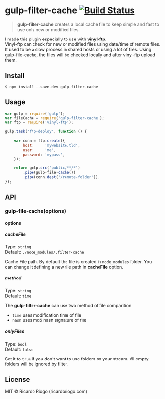 # gulp-filter-cache [![Build Status](https://travis-ci.org/ricardoriogo/gulp-filter-cache.svg?branch=master)](https://travis-ci.org/ricardoriogo/gulp-filter-cache)

> **gulp-filter-cache** creates a local cache file to keep simple and fast to use only new or modified files. 

I made this plugin especially to use with **vinyl-ftp**.  
Vinyl-ftp can check for new or modified files using date/time of remote files. It used to be a slow process in shared hosts or using a lot of files. Using gulp-file-cache, the files will be checked locally and after vinyl-ftp upload them.


## Install

```
$ npm install --save-dev gulp-filter-cache
```


## Usage

```js
var gulp = require('gulp');
var fileCache = require('gulp-filter-cache');
var ftp = require('vinyl-ftp');

gulp.task('ftp-deploy', function () {
    
    var conn = ftp.create({
        host:     'mywebsite.tld',
        user:     'me',
        password: 'mypass',
    });

    return gulp.src('public/**/*')
        .pipe(gulp-file-cache())
        .pipe(conn.dest('/remote-folder'));
});
```


## API

### gulp-file-cache(options)

#### options

##### cacheFile

Type: `string`  
Default: `./node_modules/.filter-cache`

Cache File path. By default the file is created in `node_modules` folder. You can change it defining a new file path in **cacheFile** option.


##### method

Type: `string`  
Default: `time`

The **gulp-filter-cache** can use two method of file comparition.

 * `time` uses modification time of file
 * `hash` uses md5 hash signature of file


##### onlyFiles

Type: `bool`  
Default: `false`

Set it to `true` if you don't want to use folders on your stream. All empty folders will be ignored by filter.



## License

MIT © Ricardo Riogo (ricardoriogo.com)
